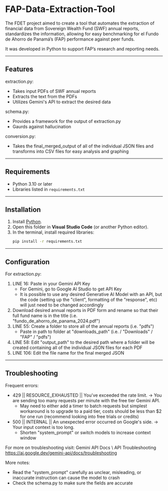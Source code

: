# FAP-Data-Extraction-Tool
The FDET project aimed to create a tool that automates the extraction of financial data from Sovereign Wealth Fund (SWF) annual reports, standardizes the information, allowing for easy benchmarking for el Fundo de Ahorro de Panamá’s (FAP) performance against peer funds.

It was developed in Python to support FAP’s research and reporting needs.

---

## Features
extraction.py: 
- Takes input PDFs of SWF annual reports
- Extracts the text from the PDFs
- Utilizes Gemini's API to extract the desired data

schema.py: 
- Provides a framework for the output of extraction.py 
- Gaurds against hallucination

conversion.py: 
- Takes the final_merged_output of all of the individual JSON files and transforms into CSV files for easy analysis and graphing

---

## Requirements  
- Python 3.10 or later
- Libraries listed in `requirements.txt`

---

## Installation
1. Install [Python](https://www.python.org/downloads/).  
2. Open this folder in **Visual Studio Code** (or another Python editor).  
3. In the terminal, install required libraries:
   ```bash
   pip install -r requirements.txt

---

## Configuration 

For extraction.py:
1. LINE 16: Paste in your Gemini API Key 
	- For Gemini, go to Google AI Studio to get API Key
	- It is possible to use any desired Generative AI Model with an API, but the code (setting up the "client", 	formatting of the "response", etc) will just need to be changed accordingly 
2. Download desired annual reports in PDF form and rename so that their full fund name is in the title (i.e. "fundo_de_ahorro_de_panama_2024.pdf")
3. LINE 55: Create a folder to store all of the annual reports (i.e. "pdfs")
	- Paste in path to folder at "downloads_path" (i.e. / "Downloads" / "FAP" / "pdfs")
4. LINE 58: Edit "output_path" to the desired path where a folder will be created containing all of the individual JSON files for each PDF
5. LINE 106: Edit the file name for the final merged JSON 


---

## Troubleshooting 
Frequent errors: 
- 429 || RESOURCE_EXHAUSTED || You've exceeded the rate limit. -> You are sending too many requests per minute with the free tier Gemini API.
	- May need to either add a timer to batch requests but simplest 		workaround is to upgrade to a paid tier, costs should be less than $2 		for one run (recommend looking into free trials or credits)
- 500 || INTERNAL || An unexpected error occurred on Google's side. -> Your input context is too long.
	- Shorten "system_prompt" or switch models to increase context window 

For more on troubleshooting visit: Gemini API Docs \ API Troubleshooting 
https://ai.google.dev/gemini-api/docs/troubleshooting 

More notes:
- Read the "system_prompt" carefully as unclear, misleading, or inaccurate instruction can cause the model to crash 
- Check the schema.py to make sure the fields are accurate


